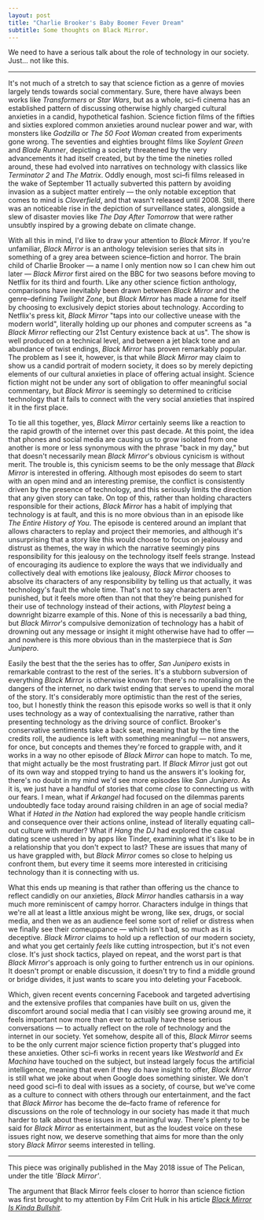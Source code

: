```yaml
---
layout: post
title: "Charlie Brooker's Baby Boomer Fever Dream"
subtitle: Some thoughts on Black Mirror.
---
```


We need to have a serious talk about the role of technology in our society. Just... not like this.

---

It's not much of a stretch to say that science fiction as a genre of movies largely tends towards social commentary. Sure, there have always been works like _Transformers_ or _Star Wars_, but as a whole, sci–fi cinema has an established pattern of discussing otherwise highly charged cultural anxieties in a candid, hypothetical fashion. Science fiction films of the fifties and sixties explored common anxieties around nuclear power and war, with monsters like _Godzilla_ or _The 50 Foot Woman_ created from experiments gone wrong. The seventies and eighties brought films like _Soylent Green_ and _Blade Runner_, depicting a society threatened by the very advancements it had itself created, but by the time the nineties rolled around, these had evolved into narratives on technology with classics like _Terminator 2_ and _The Matrix_. Oddly enough, most sci–fi films released in the wake of September 11 actually subverted this pattern by avoiding invasion as a subject matter entirely — the only notable exception that comes to mind is _Cloverfield_, and that wasn't released until 2008. Still, there was an noticeable rise in the depiction of surveillance states, alongside a slew of disaster movies like _The Day After Tomorrow_ that were rather unsubtly inspired by a growing debate on climate change.

With all this in mind, I'd like to draw your attention to _Black Mirror_. If you're unfamiliar, _Black Mirror_ is an anthology television series that sits in something of a grey area between science–fiction and horror. The brain child of Charlie Brooker — a name I only mention now so I can chew him out later — _Black Mirror_ first aired on the BBC for two seasons before moving to Netflix for its third and fourth. Like any other science fiction anthology, comparisons have inevitably been drawn between _Black Mirror_ and the genre–defining _Twilight Zone_, but _Black Mirror_ has made a name for itself by choosing to exclusively depict stories about technology. According to Netflix's press kit, _Black Mirror_ "taps into our collective unease with the modern world", literally holding up our phones and computer screens as "a _Black Mirror_ reflecting our 21st Century existence back at us". The show is well produced on a technical level, and between a jet black tone and an abundance of twist endings, _Black Mirror_ has proven remarkably popular. The problem as I see it, however, is that while _Black Mirror_ may claim to show us a candid portrait of modern society, it does so by merely depicting elements of our cultural anxieties in place of offering actual insight. Science fiction might not be under any sort of obligation to offer meaningful social commentary, but _Black Mirror_ is seemingly so determined to criticise technology that it fails to connect with the very social anxieties that inspired it in the first place. 

To tie all this together, yes, _Black Mirror_ certainly seems like a reaction to the rapid growth of the internet over this past decade. At this point, the idea that phones and social media are causing us to grow isolated from one another is more or less synonymous with the phrase "back in my day," but that doesn't necessarily mean _Black Mirror_'s obvious cynicism is without merit. The trouble is, this cynicism seems to be the only message that _Black Mirror_ is interested in offering. Although most episodes do seem to start with an open mind and an interesting premise, the conflict is consistently driven by the presence of technology, and this seriously limits the direction that any given story can take. On top of this, rather than holding characters responsible for their actions, _Black Mirror_ has a habit of implying that technology is at fault, and this is no more obvious than in an episode like _The Entire History of You_. The episode is centered around an implant that allows characters to replay and project their memories, and although it's unsurprising that a story like this would choose to focus on jealousy and distrust as themes, the way in which the narrative seemingly pins responsibility for this jealousy on the technology itself feels strange. Instead of encouraging its audience to explore the ways that we individually and collectively deal with emotions like jealousy, _Black Mirror_ chooses to absolve its characters of any responsibility by telling us that actually, it was technology's fault the whole time. That's not to say characters aren't punished, but it feels more often than not that they're being punished for their use of technology instead of their actions, with _Playtest_ being a downright bizarre example of this. None of this is necessarily a bad thing, but _Black Mirror_'s compulsive demonization of technology has a habit of drowning out any message or insight it might otherwise have had to offer — and nowhere is this more obvious than in the masterpiece that is _San Junipero_.

Easily the best that the the series has to offer, _San Junipero_ exists in remarkable contrast to the rest of the series. It's a stubborn subversion of everything _Black Mirror_ is otherwise known for: there's no moralising on the dangers of the internet, no dark twist ending that serves to upend the moral of the story. It's considerably more optimistic than the rest of the series, too, but I honestly think the reason this episode works so well is that it only uses technology as a way of contextualising the narrative, rather than presenting technology as the driving source of conflict. Brooker's conservative sentiments take a back seat, meaning that by the time the credits roll, the audience is left with something meaningful — not answers, for once, but concepts and themes they're forced to grapple with, and it works in a way no other episode of _Black Mirror_ can hope to match. To me, that might actually be the most frustrating part. If _Black Mirror_ just got out of its own way and stopped trying to hand us the answers it's looking for, there's no doubt in my mind we'd see more episodes like _San Junipero_. As it is, we just have a handful of stories that come _close_ to connecting us with our fears. I mean, what if _Arkangel_ had focused on the dilemmas parents undoubtedly face today around raising children in an age of social media? What if _Hated in the Nation_ had explored the way people handle criticism and consequence over their actions online, instead of literally equating call–out culture with murder? What if _Hang the DJ_ had explored the casual dating scene ushered in by apps like Tinder, examining what it's like to be in a relationship that you don't expect to last? These are issues that many of us have grappled with, but _Black Mirror_ comes so close to helping us confront them, but every time it seems more interested in criticising technology than it is connecting with us.

What this ends up meaning is that rather than offering us the chance to reflect candidly on our anxieties, _Black Mirror_ handles catharsis in a way much more reminiscent of campy horror. Characters indulge in things that we're all at least a little anxious might be wrong, like sex, drugs, or social media, and then we as an audience feel some sort of relief or distress when we finally see their comeuppance — which isn't bad, so much as it is deceptive. _Black Mirror_ claims to hold up a reflection of our modern society, and what you get certainly _feels_ like cutting introspection, but it's not even close. It's just shock tactics, played on repeat, and the worst part is that _Black Mirror_'s approach is only going to further entrench us in our opinions. It doesn't prompt or enable discussion, it doesn't try to find a middle ground or bridge divides, it just wants to scare you into deleting your Facebook.

Which, given recent events concerning Facebook and targeted advertising and the extensive profiles that companies have built on us, given the discomfort around social media that I can visibly see growing around me, it feels important now more than ever to actually have these serious conversations — to actually reflect on the role of technology and the internet in our society. Yet somehow, despite all of this, _Black Mirror_ seems to be the only current major science fiction property that's plugged into these anxieties. Other sci–fi works in recent years like _Westworld_ and _Ex Machina_ have touched on the subject, but instead largely focus the artificial intelligence, meaning that even if they do have insight to offer, _Black Mirror_ is still what we joke about when Google does something sinister. We don't need good sci–fi to deal with issues as a society, of course, but we've come as a culture to connect with others through our entertainment, and the fact that _Black Mirror_ has become the de–facto frame of reference for discussions on the role of technology in our society has made it that much harder to talk about these issues in a meaningful way. There's plenty to be said for _Black Mirror_ as entertainment, but as the loudest voice on these issues right now, we deserve something that aims for more than the only story _Black Mirror_ seems interested in telling.

---

This piece was originally published in the May 2018 issue of The Pelican, under the title _'Black Mirror'_. 

The argument that Black Mirror feels closer to horror than science fiction was first brought to my attention by Film Crit Hulk in his article [_Black Mirror Is Kinda Bullshit_](https://birthmoviesdeath.com/2016/10/27/black-mirror-is-kinda-bullshit). 
